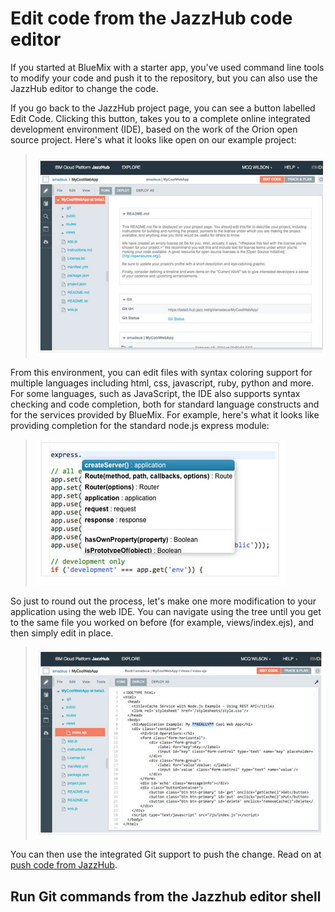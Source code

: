 # Edit code from the JazzHub code editor

If you started at BlueMix with a starter app, you've used command line tools to modify your code 
and push it to the repository, but you can also use the JazzHub editor to change the code. 

If you go back to the JazzHub project page, you can see a button labelled Edit Code. 
Clicking this button, takes you to a complete online integrated development environment (IDE), 
based on the work of the Orion open source project. Here's what it looks like open on our example project:

>	![JazzHub editor](../images/guidebm/jazzhubeditor.jpg) 

From this environment, you can edit files with syntax coloring support for multiple languages including html, css, javascript, ruby, python and more. For some languages, such as JavaScript, the IDE also supports syntax checking and code completion, both for standard language constructs and for the services provided by BlueMix. 
For example, here's what it looks like providing completion for the standard node.js express module:

>	![JazzHub editor with code](../images/guidebm/jazzhubeditorcode.jpg) 

So just to round out the process, let's make one more modification to your application using the web IDE. 
You can navigate using the tree until you get to the same file you worked on before (for example, views/index.ejs), 
and then simply edit in place.

>	![JazzHub editor code change](../images/guidebm/jazzhubeditorcodechg.jpg) 

You can then use the integrated Git support to push the change. Read on at [push code from JazzHub](../Deploy/pushfromjh).

## Run Git commands from the Jazzhub editor shell


